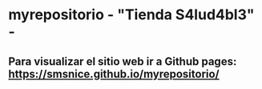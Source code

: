# myrepositorio - "Tienda S4lud4bl3" -
## Para visualizar el sitio web ir a Github pages: https://smsnice.github.io/myrepositorio/ 


